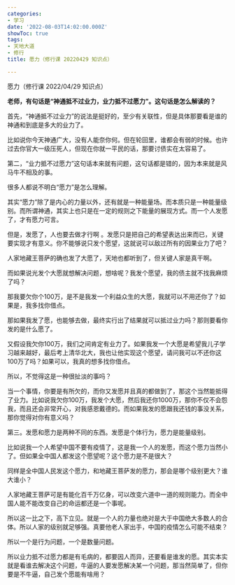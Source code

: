 ```yaml
---
categories:
- 学习
date: '2022-08-03T14:02:00.000Z'
showToc: true
tags:
- 天地大道
- 修行
title: 愿力（修行课 20220429 知识点）

---
```




愿力（修行课 2022/04/29 知识点）

**老师，有句话是“神通抵不过业力，业力抵不过愿力”。这句话是怎么解读的？**

首先，“神通抵不过业力”的说法是挺好的，至少有关联性，但是具体那要看是谁的神通和到底是多大的业力了。

比如说你今天神通广大，没有人能奈你何。但在轮回里，谁都会有弱的时候。也许过去你官大一级压死人，但现在你就一平民的话，那要讨债实在太容易了。

第二，“业力抵不过愿力”这句话本来就有问题，这句话都是错的，因为本来就是风马牛不相及的事。

很多人都说不明白“愿力”是怎么理解。

其实“愿力”除了是内心的力量以外，还有就是一种能量场。而本质只是一种能量级别。而所谓神通，其实上也只是在一定的规则之下能量的展现方式。而一个人发愿了，才有愿力可言。

但是，发愿了，人也要去做才行啊  。发愿只是把自己的希望表达出来而已，关键要实现才有意义。你不能够说只发个愿望，这就说可以敌过所有的因果业力了吧？

人家地藏王菩萨的确也发了大愿了，天地也都听到了，但关键人家是真干啊。

而如果说光发个大愿就想解决问题，想啥呢？我发个愿望，我的债主就不找我麻烦了吗？

那我要欠你个100万，是不是我发一个利益众生的大愿，我就可以不用还你了？如果是，我多找你借点。

那如果我发了愿，也能够去做，最终实行出了结果就可以抵过业力吗？那则要看你发的是什么愿了。

又假设我欠你100万，我们之间肯定有业力了。如果我发一个大愿是希望我儿子学习越来越好，最后考上清华北大，我也让他实现这个愿望，请问我可以不还你这100万了吗？如果可以，我真的想多找你借点。

所以，不觉得这是一种很扯淡的事吗？

当一个事情，你要是有所欠的，而你又发愿并且真的都做到了，那这个当然能抵得了业力。比如说我欠你100万，我发个大愿，然后我还你1000万，那你不仅不会怨我，而且还会非常开心，对我感恩戴德的。而如果我发的愿跟我还钱的事没关系，那你觉得对你有意义吗？

第三。发愿和愿力是两种不同的东西。发愿是个体行为，愿力是能量级别。

比如说我一个人希望中国不要有疫情了，这是我一个人的发愿，而这个愿力当然小了。但如果全中国人都发这个愿望呢？这个愿力是不是很大？

同样是全中国人民发这个愿力，和地藏王菩萨发的愿力，那会是哪个级别更大？谁大谁小？

人家地藏王菩萨可是有能化百千万亿身，可以改变六道中一道的规则能力。而全中国人能不能改变自己的命运都还是一个事呢。

所以这一比之下，高下立见。就是一个人的力量也绝对是大于中国绝大多数人的合体。所以人家的级别就足够强。真要他老人家出手，中国的疫情怎么可能不结束？

所以一个是行为问题，一个是数量问题。

所以业力抵不过愿力都是有毛病的，都要因人而异，还要看是谁发的愿。其实本实就是看谁去解决这个问题，牛逼的人要发愿解决某一个问题，那当然简单了，但你要是不牛逼，自己发个愿能有啥用？

